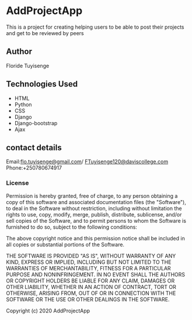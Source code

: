 # AddProjectApp
This is a project for creating helping users to be able to post their projects and get to be reviewed by peers
## Author
Floride Tuyisenge
## Technologies Used
 * HTML
 * Python
 * CSS
 * Django
 * Django-bootstrap
 * Ajax
 
## contact details
Email:flo.tuyisenge@gmail.com/ FTuyisenge120@daviscollege.com
Phone:+250780674917

### License

Permission is hereby granted, free of charge, to any person obtaining a copy
of this software and associated documentation files (the "Software"), to deal
in the Software without restriction, including without limitation the rights
to use, copy, modify, merge, publish, distribute, sublicense, and/or sell
copies of the Software, and to permit persons to whom the Software is
furnished to do so, subject to the following conditions:

The above copyright notice and this permission notice shall be included in all
copies or substantial portions of the Software.

THE SOFTWARE IS PROVIDED "AS IS", WITHOUT WARRANTY OF ANY KIND, EXPRESS OR
IMPLIED, INCLUDING BUT NOT LIMITED TO THE WARRANTIES OF MERCHANTABILITY, 
FITNESS FOR A PARTICULAR PURPOSE AND NONINFRINGEMENT. IN NO EVENT SHALL THE
AUTHORS OR COPYRIGHT HOLDERS BE LIABLE FOR ANY CLAIM, DAMAGES OR OTHER
LIABILITY, WHETHER IN AN ACTION OF CONTRACT, TORT OR OTHERWISE, ARISING FROM, 
OUT OF OR IN CONNECTION WITH THE SOFTWARE OR THE USE OR OTHER DEALINGS IN THE
SOFTWARE.

Copyright (c) 2020 AddProjectApp



